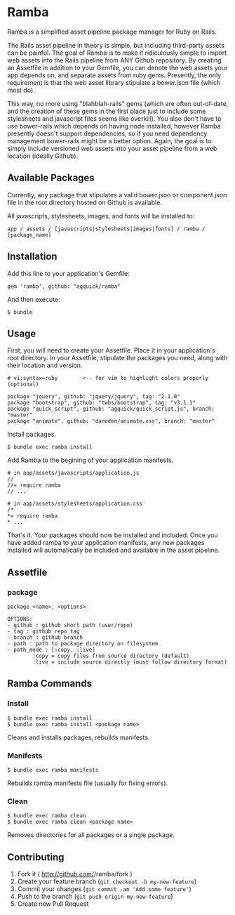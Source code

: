 # Ramba

Ramba is a simplified asset pipeline package manager for Ruby on Rails.

The Rails asset pipeline in theory is simple, but including third-party assets can be painful. The goal of Ramba is to make it ridiculously simple to import web assets into the Rails pipeline from ANY Github repository. By creating an Assetfile in addition to your Gemfile, you can denote the web assets your app depends on, and separate assets from ruby gems. Presently, the only requirement is that the web asset library stipulate a bower.json file (which most do).

This way, no more using "blahblah-rails" gems (which are often out-of-date, and the creation of these gems in the first place just to include some stylesheets and javascript files seems like overkill). You also don't have to use bower-rails which depends on having node installed, however Ramba presently doesn't support dependencies, so if you need dependency management bower-rails might be a better option. Again, the goal is to simply include versioned web assets into your asset pipeline from a web location (ideally Github).

## Available Packages

Currently, any package that stipulates a valid bower.json or component.json file in the root directory hosted on Github is available.

All javascripts, stylesheets, images, and fonts will be installed to:

	app / assets / [javascripts|stylesheets|images|fonts] / ramba / [package_name]

## Installation

Add this line to your application's Gemfile:

	gem 'ramba', github: "agquick/ramba"

And then execute:

	$ bundle

## Usage

First, you will need to create your Assetfile. Place it in your application's root directory. In your Assetfile, stipulate the packages you need, along with their location and version.

		
	# vi:syntax=ruby		<-- for vim to highlight colors properly (optional)

	package "jquery", github: "jquery/jquery", tag: "2.1.0"
	package "bootstrap", github: "twbs/bootstrap", tag: "v3.1.1"
	package "quick_script", github: "agquick/quick_script.js", branch: "master"
	package "animate", github: "daneden/animate.css", branch: "master"

Install packages.

	$ bundle exec ramba install

Add Ramba to the begining of your application manifests.

	# in app/assets/javascripts/application.js
	//
	//= require ramba
	// ...

	# in app/assets/stylesheets/application.css
	/*
	*= require ramba
	* ...

That's it. Your packages should now be installed and included. Once you have added ramba to your application manifests, any new packages installed will automatically be included and available in the asset pipeline.

## Assetfile

### package

	package <name>, <options>

	OPTIONS:
	- github : github short path (user/repo)
	- tag : github repo tag
	- branch : github branch
	- path : path to package directory on filesystem
	- path_mode : [:copy, :live]
			:copy = copy files from source directory (default)
			:live = include source directly (must follow directory format)

## Ramba Commands

### Install

	$ bundle exec ramba install
	$ bundle exec ramba install <package name>

Cleans and installs packages, rebuilds manifests.

### Manifests

	$ bundle exec ramba manifests

Rebuilds ramba manifests file (usually for fixing errors).

### Clean

	$ bundle exec ramba clean
	$ bundle exec ramba clean <package name>

Removes directories for all packages or a single package.

## Contributing

1. Fork it ( http://github.com/<my-github-username>/ramba/fork )
2. Create your feature branch (`git checkout -b my-new-feature`)
3. Commit your changes (`git commit -am 'Add some feature'`)
4. Push to the branch (`git push origin my-new-feature`)
5. Create new Pull Request
